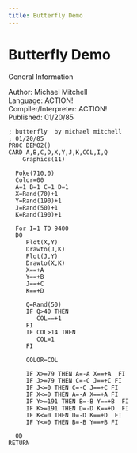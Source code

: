 ```yaml
---
title: Butterfly Demo
---
```

# Butterfly Demo  
  
General Information  
  
Author: 	Michael Mitchell   
Language: 	ACTION!   
Compiler/Interpreter: 	ACTION!   
Published: 	01/20/85   
  
```
; butterfly  by michael mitchell
; 01/20/85
PROC DEMO2()
CARD A,B,C,D,X,Y,J,K,COL,I,Q
	Graphics(11)

  Poke(710,0)
  Color=00
  A=1 B=1 C=1 D=1
  X=Rand(70)+1
  Y=Rand(190)+1
  J=Rand(50)+1
  K=Rand(190)+1

  For I=1 TO 9400 
  DO
	 Plot(X,Y) 
	 Drawto(J,K)
	 Plot(J,Y) 
	 Drawto(X,K)
	 X==+A 
	 Y==+B 
	 J==+C 
	 K==+D 

	 Q=Rand(50)
	 IF Q>40 THEN  
		COL==+1  
	 FI  
	 IF COL>14 THEN 
		COL=1 
	 FI

	 COLOR=COL

	 IF X>=79 THEN A=-A X==+A  FI
	 IF J>=79 THEN C=-C J==+C FI
	 IF J<=0 THEN C=-C J==+C FI
	 IF X<=0 THEN A=-A X==+A FI
	 IF Y>=191 THEN B=-B Y==+B  FI
	 IF K>=191 THEN D=-D K==+D  FI
	 IF K<=0 THEN D=-D K==+D  FI
	 IF Y<=0 THEN B=-B Y==+B FI

  OD
RETURN
```
